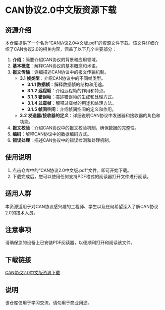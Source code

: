 # CAN协议2.0中文版资源下载

## 资源介绍

本仓库提供了一个名为“CAN协议2.0中文版.pdf”的资源文件下载。该文件详细介绍了CAN协议2.0的相关内容，涵盖了以下几个主要部分：

1. **介绍**：简要介绍CAN协议的背景和应用领域。
2. **基本概念**：解释CAN协议的基本概念和术语。
3. **报文传输**：详细描述CAN协议中的报文传输机制。
   - **3.1 帧类型**：介绍CAN协议中的不同帧类型。
     - **3.1.1 数据帧**：解释数据帧的结构和用途。
     - **3.1.2 远程帧**：介绍远程帧的作用和特点。
     - **3.1.3 错误帧**：描述错误帧的生成和处理方式。
     - **3.1.4 过载帧**：解释过载帧的用途和处理方法。
     - **3.1.5 帧间空间**：介绍帧间空间的定义和作用。
   - **3.2 发送器/接收器的定义**：详细说明CAN协议中发送器和接收器的角色和功能。
4. **报文校验**：介绍CAN协议中的报文校验机制，确保数据的完整性。
5. **编码**：解释CAN协议中的数据编码方式。
6. **错误处理**：描述CAN协议中的错误检测和处理机制。

## 使用说明

1. 点击仓库中的“CAN协议2.0中文版.pdf”文件，即可开始下载。
2. 下载完成后，您可以使用任何支持PDF格式的阅读器打开文件进行阅读。

## 适用人群

本资源适用于对CAN协议感兴趣的工程师、学生以及任何希望深入了解CAN协议2.0的技术人员。

## 注意事项

请确保您的设备上已安装PDF阅读器，以便顺利打开和阅读该文件。

## 下载链接
[CAN协议2.0中文版资源下载](https://pan.quark.cn/s/51c68650c19d)

## 说明

该仓库仅用于学习交流，请勿用于商业用途。
